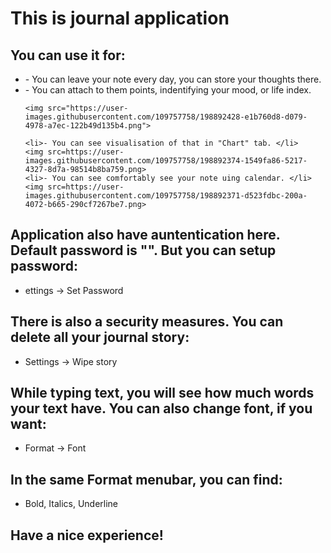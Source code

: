 <!DOCTYPE html>
<html>
<head>
    <h1>This is journal application</h1>
   </head>
<body>
<h2>You can use it for:</h2>
<ul>
    <li>- You can leave your note every day, you can store your thoughts there.</li>
    <li>- You can attach to them points, indentifying your mood, or life index.</li>

    <img src="https://user-images.githubusercontent.com/109757758/198892428-e1b760d8-d079-4978-a7ec-122b49d135b4.png">

    <li>- You can see visualisation of that in "Chart" tab. </li>
    <img src=https://user-images.githubusercontent.com/109757758/198892374-1549fa86-5217-4327-8d7a-98514b8ba759.png>
    <li>- You can see comfortably see your note uing calendar. </li>
    <img src=https://user-images.githubusercontent.com/109757758/198892371-d523fdbc-200a-4072-b665-290cf7267be7.png>

</ul>
<h2>Application also have auntentication here. Default password is "". But you can setup password:</h2>
<ul>
    <li>ettings -> Set Password </li>
</ul>
<h2>There is also a security measures. You can delete all your journal story:</h2>
<ul>
    <li>Settings -> Wipe story</li>
</ul>
<h2>While typing text, you will see how much words your text have. You can also change font, if you want:</h2>
<ul>
    <li>Format -> Font</li>
    </ul>
<h2>In the same Format menubar, you can find:</h2>
<ul>
<li>Bold, Italics, Underline</li>
</ul>
<h2>Have a nice experience!</h2>
</body>
</html>
